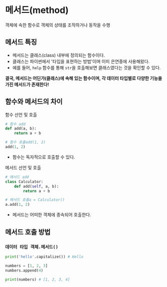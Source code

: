 # 메서드(method)
객체에 속한 함수로 객체의 상태를 조작하거나 동작을 수행

## 메서드 특징
- 메서드는 클래스(class) 내부에 정의되는 함수이다.
- 클래스는 파이썬에서 '타입을 표현하는 방법'이며 이미 은연중에 사용해왔다.
- 예를 들어, `help` 함수를 통해 `str`을 호출해보면 클래스였다는 것을 확인할 수 있다.

**결국, 메서드는 어딘가(클래스)에 속해 있는 **함수**이며, 각 데이터 타입별로 다양한 기능을 가진 메서드가 존재한다!**

## 함수와 메서드의 차이
함수 선언 및 호출
```python
# 함수 add
def add(a, b):
    return a + b

# 함수 호출add(1, 2)
add(1, 2)
```
- 함수는 독자적으로 호출할 수 있다.

메서드 선언 및 호출
```python
# 메서드 add
class Calculator:
    def add(self, a, b):
        return a + b

# 메서드 호출a = Calculator()
a.add(1, 2)
```
- 메서드는 어떠한 객체에 종속되어 호출한다.

## 메서드 호출 방법
### `데이터 타입 객체.메서드()`
```python
print('hello'.capitalize()) # Hello

numbers = [1, 2, 3]
numbers.append(4)

print(numbers) # [1, 2, 3, 4]
```
